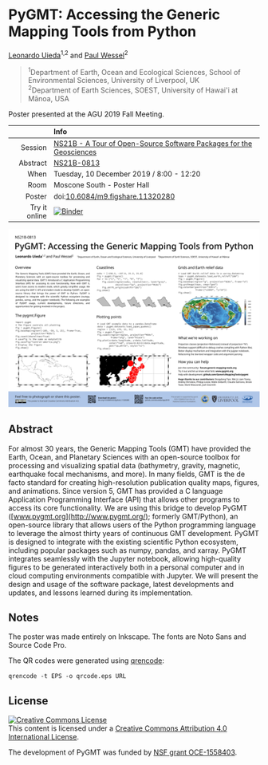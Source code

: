 # PyGMT: Accessing the Generic Mapping Tools from Python

[Leonardo Uieda](https://leouieda.com/)<sup>1,2</sup> and
[Paul Wessel](http://www.soest.hawaii.edu/wessel/)<sup>2</sup>

> <sup>1</sup>Department of Earth, Ocean and Ecological Sciences, School of Environmental Sciences, University of Liverpool, UK<br>
> <sup>2</sup>Department of Earth Sciences, SOEST, University of Hawai'i at Mānoa, USA<br>

Poster presented at the AGU 2019 Fall Meeting.

|    |Info|
|---:|:---|
|Session|[NS21B - A Tour of Open-Source Software Packages for the Geosciences](https://agu.confex.com/agu/fm19/meetingapp.cgi/Session/78079)|
|Abstract|[NS21B-0813](https://agu.confex.com/agu/fm19/meetingapp.cgi/Paper/571307)|
|When|Tuesday, 10 December 2019 / 8:00 - 12:20|
|Room|Moscone South - Poster Hall|
|Poster|doi:[10.6084/m9.figshare.11320280](https://doi.org/10.6084/m9.figshare.11320280)|
|Try it online|[![Binder](https://mybinder.org/badge_logo.svg)](https://mybinder.org/v2/gh/leouieda/agu2019/master?filepath=examples.ipynb)|

![A low resolution preview of the poster](poster.jpg)


## Abstract

For almost 30 years, the Generic Mapping Tools (GMT) have provided the Earth,
Ocean, and Planetary Sciences with an open-source toolbox for processing and
visualizing spatial data (bathymetry, gravity, magnetic, earthquake focal
mechanisms, and more). In many fields, GMT is the de facto standard for
creating high-resolution publication quality maps, figures, and animations.
Since version 5, GMT has provided a C language Application Programming
Interface (API) that allows other programs to access its core functionality. We
are using this bridge to develop PyGMT ([www.pygmt.org](http://www.pygmt.org/);
formerly GMT/Python), an open-source library that allows users of the Python
programming language to leverage the almost thirty years of continuous GMT
development. PyGMT is designed to integrate with the existing scientific Python
ecosystem, including popular packages such as numpy, pandas, and xarray. PyGMT
integrates seamlessly with the Jupyter notebook, allowing high-quality figures
to be generated interactively both in a personal computer and in cloud
computing environments compatible with Jupyter. We will present the design and
usage of the software package, latest developments and updates, and lessons
learned during its implementation.

## Notes

The poster was made entirely on Inkscape. The fonts are Noto Sans and Source
Code Pro.

The QR codes were generated using [qrencode](https://github.com/fukuchi/libqrencode):

    qrencode -t EPS -o qrcode.eps URL

## License

<a rel="license" href="http://creativecommons.org/licenses/by/4.0/"><img
alt="Creative Commons License" style="border-width:0"
src="https://i.creativecommons.org/l/by/4.0/88x31.png" /></a><br>
This content is licensed under a <a rel="license"
href="http://creativecommons.org/licenses/by/4.0/">Creative Commons Attribution
4.0 International License</a>.


The development of PyGMT was funded by
[NSF grant OCE-1558403](http://www.nsf.gov/awardsearch/showAward?AWD_ID=1558403).
